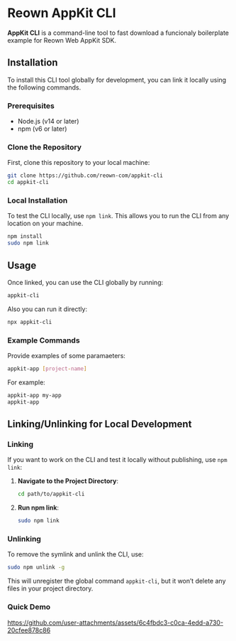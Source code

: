 # Reown AppKit CLI

**AppKit CLI** is a command-line tool to fast download a funcionaly boilerplate example for Reown Web AppKit SDK. 


## Installation

To install this CLI tool globally for development, you can link it locally using the following commands.

### Prerequisites

- Node.js (v14 or later)
- npm (v6 or later)

### Clone the Repository

First, clone this repository to your local machine:

```bash
git clone https://github.com/reown-com/appkit-cli
cd appkit-cli
```

### Local Installation

To test the CLI locally, use `npm link`. This allows you to run the CLI from any location on your machine.

```bash
npm install
sudo npm link
```

## Usage

Once linked, you can use the CLI globally by running:

```bash
appkit-cli
```

Also you can run it directly:

```bash
npx appkit-cli
```

### Example Commands

Provide examples of some paramaeters:

```bash
appkit-app [project-name]
```

For example:

```bash
appkit-app my-app
appkit-app
```

## Linking/Unlinking for Local Development

### Linking

If you want to work on the CLI and test it locally without publishing, use `npm link`:

1. **Navigate to the Project Directory**:
   ```bash
   cd path/to/appkit-cli
   ```

2. **Run npm link**:
   ```bash
   sudo npm link
   ```

### Unlinking

To remove the symlink and unlink the CLI, use:

```bash
sudo npm unlink -g
```

This will unregister the global command `appkit-cli`, but it won’t delete any files in your project directory.

### Quick Demo

https://github.com/user-attachments/assets/6c4fbdc3-c0ca-4edd-a730-20cfee878c86

